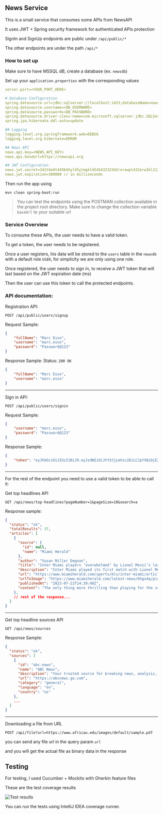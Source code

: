 ## News Service

This is a small service that consumes some APIs from NewsAPI

It uses JWT + Spring security framework for authenticated APIs protection

SignIn and SignUp endpoints are public under `/api/public/*`

The other endpoints are under the path `/api/*`

### How to set up

Make sure to have MSSQL dB, create a database (ex. `newsdb`)

Set up your `application.properties` with the corresponding values
```yaml
server.port=<YOUR_PORT_HERE>

# Database Configuration
spring.datasource.url=jdbc:sqlserver://localhost:1433;databaseName=newsdb // replace with your dB connection string and name
spring.datasource.username=<DB_USERNAME>
spring.datasource.password=<DB_PASSWORD>
spring.datasource.driver-class-name=com.microsoft.sqlserver.jdbc.SQLServerDriver
spring.jpa.hibernate.ddl-auto=update

## Logging
logging.level.org.springframework.web=DEBUG
logging.level.org.hibernate=ERROR

## News API
news.api.key=<NEWS_API_KEY>
news.api.baseUrl=https://newsapi.org

## JWT Configuration
news.jwt.secret=342tkm4t445645yl45ylmgkl454543232342rerewpl432erw3kl21312khe2ea
news.jwt.expiration=300000 // in milliseconds
```

Then run the app using 
```shell
mvn clean spring-boot:run
```

> You can test the endpoints using the POSTMAN collection available in the project root directory.
Make sure to change the collection variable `baseUrl` to your suitable url

### Service Overview

To consume these APIs, the user needs to have a valid token.

To get a token, the user needs to be registered.

Once a user registers, his data will be stored to the `users` table in the `newsdb` with a default role `USER`, for simplicity we are only using one role.

Once registered, the user needs to sign in, to receive a JWT token that will last based on the JWT expiration date (ms)

Then the user can use this token to call the protected endpoints.

### API documentation:

Registration API:
```curl
POST /api/public/users/signup
```

Request Sample:
```json
{
    "fullName": "Marc Esso",
    "username": "marc.esso",
    "password": "Password@123"
}
```

Response Sample:
Status: `200 OK`

```json
{
    "fullName": "Marc Esso",
    "username": "marc.esso"
}
```

---

Sign in API:
```curl
POST /api/public/users/signin
```
Request Sample:
```json
{
    "username": "marc.esso",
    "password": "Password@123"
}
```

Response Sample:
```json
{
    "token": "eyJhbGciOiJIUzI1NiJ9.eyJzdWIiOiJtYXJjLmVzc28iLCJpYXQiOjE2OTAxMjI1ODgsImV4cCI6MTY5MDEyMjg4OH0.C4fGVW-HLBoozRhcEHguVm-HkOyZxpoZCcUhXF9gsuY"
}
```
---
For the rest of the endpoint you need to use a valid token to be able to call it:

Get top headlines API

```curl
GET /api/news/top-headlines?pageNumber=1&pageSize=10&search=a
```

Response sample:
```json
{
  "status": "ok",
  "totalResults": 37,
  "articles": [
    {
      "source": {
        "id": null,
        "name": "Miami Herald"
      },
      "author": "Susan Miller Degnan",
      "title": "Inter Miami players ‘overwhelmed’ by Lionel Messi’s last-minute goal - Miami Herald",
      "description": "Inter Miami played its first match with Lionel Messi there at DRV PNK Stadium. The match opened the Leagues Cup, which includes Mexico’s Liga MX and MLS teams.",
      "url": "https://www.miamiherald.com/sports/mls/inter-miami/article277462648.html",
      "urlToImage": "https://www.miamiherald.com/latest-news/bhgx4q/picture277554378/alternates/LANDSCAPE_1140/MIA_Inter_Miami_Cruz_Azul_MJO_19.JPG",
      "publishedAt": "2023-07-22T14:39:48Z",
      "content": "The only thing more thrilling than playing for the same team on the same field in the same game as Lionel Messi for his Inter Miami debut was doing it in a last-minute victory on a free kick the game… [+3827 chars]"
    },
    // rest of the response...
  ]
}
```
---
Get top headline sources API

```curl
GET /api/news/sources
```

Response Sample:
```json
{
  "status": "ok",
  "sources": [
    {
      "id": "abc-news",
      "name": "ABC News",
      "description": "Your trusted source for breaking news, analysis, exclusive interviews, headlines, and videos at ABCNews.com.",
      "url": "https://abcnews.go.com",
      "category": "general",
      "language": "en",
      "country": "us"
    },
    ...
  ]
}
```
---

Downloading a file from URL
```curl
POST /api/file?url=https://www.africau.edu/images/default/sample.pdf
```
you can send any file url in the query param `url`

and you will get the actual file as binary data in the response


## Testing

For testing, I used Cucumber + Mockito with Gherkin feature files

These are the test coverage results

![Test results](https://github.com/e55o/news-api/assets/31523264/de8308af-5eb2-4cc3-98b9-0126d7b83b59)

You can run the tests using IntelliJ IDEA coverage runner.



